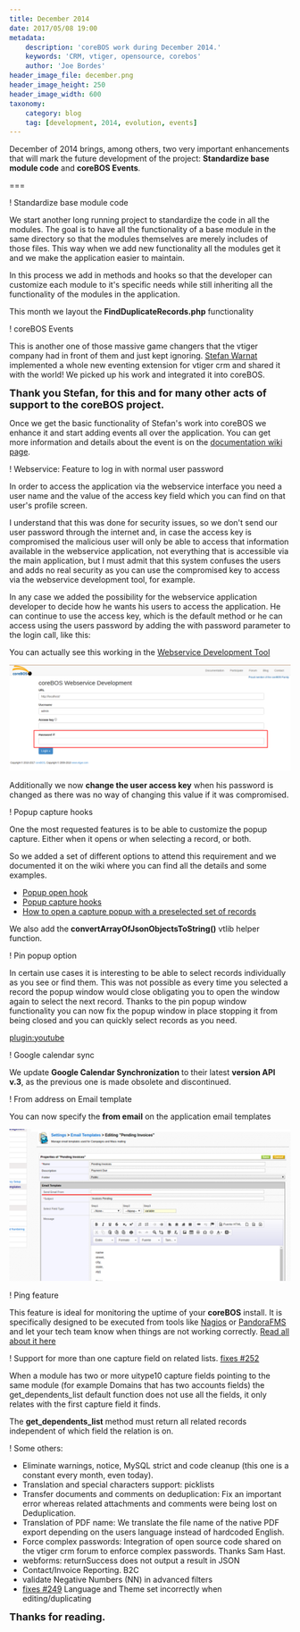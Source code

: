 ```yaml
---
title: December 2014
date: 2017/05/08 19:00
metadata:
    description: 'coreBOS work during December 2014.'
    keywords: 'CRM, vtiger, opensource, corebos'
    author: 'Joe Bordes'
header_image_file: december.png
header_image_height: 250
header_image_width: 600
taxonomy:
    category: blog
    tag: [development, 2014, evolution, events]
---
```


December of 2014 brings, among others, two very important enhancements that will mark the future development of the project: **Standardize base module code** and **coreBOS Events**.

===

 ! Standardize base module code

We start another long running project to standardize the code in all the modules. The goal is to have all the functionality of a base module in the same directory so that the modules themselves are merely includes of those files. This way when we add new functionality all the modules get it and we make the application easier to maintain.

In this process we add in methods and hooks so that the developer can customize each module to it's specific needs while still inheriting all the functionality of the modules in the application.

This month we layout the **FindDuplicateRecords.php** functionality

 ! coreBOS Events
 
This is another one of those massive game changers that the vtiger company had in front of them and just kept ignoring. [Stefan Warnat](https://stefanwarnat.de/) implemented a whole new eventing extension for vtiger crm and shared it with the world! We picked up his work and integrated it into coreBOS.

**<span style="font-size:large">Thank you Stefan, for this and for many other acts of support to the coreBOS project.</span>**

Once we get the basic functionality of Stefan's work into coreBOS we enhance it and start adding events all over the application. You can get more information and details about the event is on the [documentation wiki page](http://corebos.org/documentation/doku.php?noprocess=1&id=en:devel:corebos_hooks).

 ! Webservice: Feature to log in with normal user password

In order to access the application via the webservice interface you need a user name and the value of the access key field which you can find on that user's profile screen.

I understand that this was done for security issues, so we don't send our user password through the internet and,  in case the access key is compromised the malicious user will only be able to access that information available in the webservice application, not everything that is accessible via the main application, but I must admit that this system confuses the users and adds no real security as you can use the compromised key to access via the webservice development tool, for example.

In any case we added the possibility for the webservice application developer to decide how he wants his users to access the application. He can continue to use the access key, which is the default method or he can access using the users password by adding the with password parameter to the login call, like this:

You can actually see this working in the [Webservice Development Tool](../corebos-webservice-develo)

![Webservice Development Tool Password Access](cbwsdevelpassword.png)

Additionally we now **change the user access key** when his password is changed as there was no way of changing this value if it was compromised.

 ! Popup capture hooks

One the most requested features is to be able to customize the popup capture. Either when it opens or when selecting a record, or both.

So we added a set of different options to attend this requirement and we documented it on the wiki where you can find all the details and some examples.

 - [Popup open hook](http://corebos.org/documentation/doku.php?noprocess=1&id=en:devel:corebos_hooks:popup_open_hook)
 - [Popup capture hooks](http://corebos.org/documentation/doku.php?noprocess=1&id=en:devel:corebos_hooks:popup_capture_hook)
 - [How to open a capture popup with a preselected set of records](http://corebos.org/documentation/doku.php?noprocess=1&id=en:devel:conditional_popup)

We also add the **convertArrayOfJsonObjectsToString()** vtlib helper function.

 ! Pin popup option

In certain use cases it is interesting to be able to select records individually as you see or find them. This was not possible as every time you selected a record the popup window would close obligating you to open the window again to select the next record. Thanks to the pin popup window functionality you can now fix the popup window in place stopping it from being closed and you can quickly select records as you need.

[plugin:youtube](https://youtu.be/8L26sGiHsuI)

 ! Google calendar sync

We update **Google Calendar Synchronization** to their latest **version API v.3**, as the previous one is made obsolete and discontinued.

 ! From address on Email template

You can now specify the **from email** on the application email templates

![Email From On Templates](EmailFromOnTemplates.png)

 ! Ping feature

This feature is ideal for monitoring the uptime of your **coreBOS** install. It is specifically designed to be executed from tools like [Nagios](https://www.nagios.org) or [PandoraFMS](https://pandorafms.com) and let your tech team know when things are not working correctly. [Read all about it here](corebos.org/documentation/doku.php?noprocess=1&id=en:adminmanual:monitorstatus)

 ! Support for more than one capture field on related lists. [fixes #252](http://corebos.org/development/view.php?noprocess=1&id=252)

When a module has two or more uitype10 capture fields pointing to the same module (for example Domains that has two accounts fields) the get_dependents_list default function does not use all the fields, it only relates with the first capture field it finds.

The **get_dependents_list** method must return all related records independent of which field the relation is on.

 ! Some others:

 - Eliminate warnings, notice, MySQL strict and code cleanup (this one is a constant every month, even today).
 - Translation and special characters support: picklists
 - Transfer documents and comments on deduplication: Fix an important error whereas related attachments and comments were being lost on Deduplication.
 - Translation of PDF name: We translate the file name of the native PDF export depending on the users language instead of hardcoded English.
 - Force complex passwords: Integration of open source code shared on the vtiger crm forum to enforce complex passwords. Thanks Sam Hast.
 - webforms: returnSuccess does not output a result in JSON
 - Contact/Invoice Reporting. B2C
 - validate Negative Numbers (NN) in advanced filters
 - [fixes #249](http://corebos.org/development/view.php?noprocess=1&id=249) Language and Theme set incorrectly when editing/duplicating

**<span style="font-size:large">Thanks for reading.</span>**

